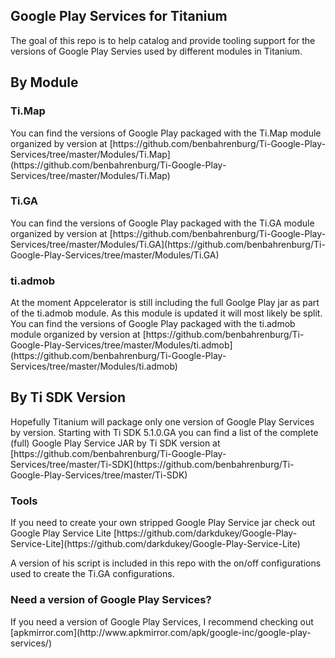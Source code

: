 <h2>Google Play Services for Titanium</h2>

The goal of this repo is to help catalog and provide tooling support for the versions of Google Play Servies used by different modules in Titanium.

<h2>By Module</h2>

<h3>Ti.Map</h3>
You can find the versions of Google Play packaged with the Ti.Map module organized by version at  [https://github.com/benbahrenburg/Ti-Google-Play-Services/tree/master/Modules/Ti.Map](https://github.com/benbahrenburg/Ti-Google-Play-Services/tree/master/Modules/Ti.Map)

<h3>Ti.GA</h3>
You can find the versions of Google Play packaged with the Ti.GA module organized by version at  [https://github.com/benbahrenburg/Ti-Google-Play-Services/tree/master/Modules/Ti.GA](https://github.com/benbahrenburg/Ti-Google-Play-Services/tree/master/Modules/Ti.GA)

<h3>ti.admob</h3>
At the moment Appcelerator is still including the full Goolge Play jar as part of the ti.admob module. As this module is updated it will most likely be split.  You can find the versions of Google Play packaged with the ti.admob module organized by version at  [https://github.com/benbahrenburg/Ti-Google-Play-Services/tree/master/Modules/ti.admob](https://github.com/benbahrenburg/Ti-Google-Play-Services/tree/master/Modules/ti.admob)

<h2>By Ti SDK Version</h2>
Hopefully Titanium will package only one version of Google Play Services by version.
Starting with Ti SDK 5.1.0.GA you can find a list of the complete (full) Google Play Service JAR by Ti SDK version at  [https://github.com/benbahrenburg/Ti-Google-Play-Services/tree/master/Ti-SDK](https://github.com/benbahrenburg/Ti-Google-Play-Services/tree/master/Ti-SDK)

<h3>Tools</h3>
If you need to create your own stripped Google Play Service jar check out Google Play Service Lite [https://github.com/darkdukey/Google-Play-Service-Lite](https://github.com/darkdukey/Google-Play-Service-Lite)

A version of his script is included in this repo with the on/off configurations used to create the Ti.GA configurations.

<h3>Need a version of Google Play Services?</h3>
If you need a version of Google Play Services, I recommend checking out [apkmirror.com](http://www.apkmirror.com/apk/google-inc/google-play-services/)
